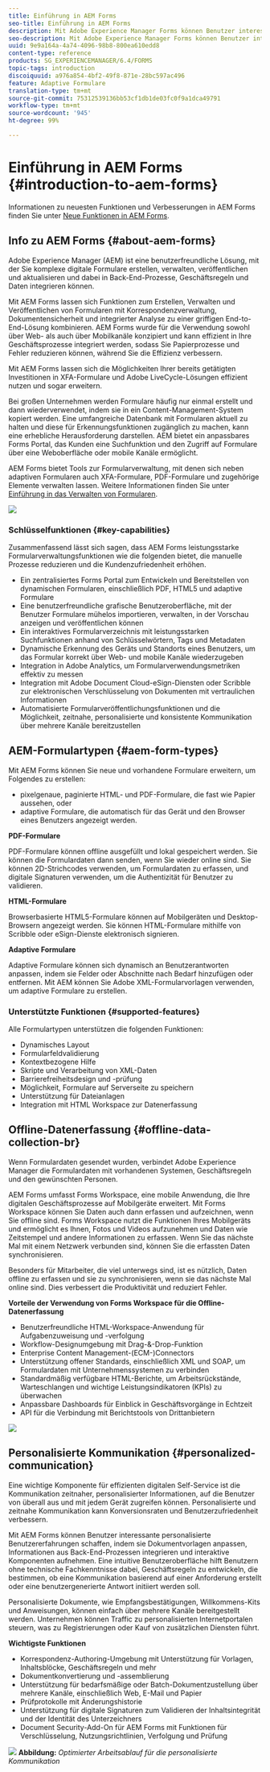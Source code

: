 ```yaml
---
title: Einführung in AEM Forms
seo-title: Einführung in AEM Forms
description: Mit Adobe Experience Manager Forms können Benutzer interessante, reaktionsfähige und adaptive Formulare in Web- und mobile Sites integrieren, die digitale Registrierung vereinfachen und Kundenkonversionsraten erhöhen.
seo-description: Mit Adobe Experience Manager Forms können Benutzer interessante, reaktionsfähige und adaptive Formulare in Web- und mobile Sites integrieren, die digitale Registrierung vereinfachen und Kundenkonversionsraten erhöhen.
uuid: 9e9a164a-4a74-4096-98b8-800ea610edd8
content-type: reference
products: SG_EXPERIENCEMANAGER/6.4/FORMS
topic-tags: introduction
discoiquuid: a976a854-4bf2-49f8-871e-28bc597ac496
feature: Adaptive Formulare
translation-type: tm+mt
source-git-commit: 75312539136bb53cf1db1de03fc0f9a1dca49791
workflow-type: tm+mt
source-wordcount: '945'
ht-degree: 99%

---
```



# Einführung in AEM Forms {#introduction-to-aem-forms}

Informationen zu neuesten Funktionen und Verbesserungen in AEM Forms finden Sie unter [Neue Funktionen in AEM Forms](/help/forms/using/whats-new.md).

## Info zu AEM Forms {#about-aem-forms}

Adobe Experience Manager (AEM) ist eine benutzerfreundliche Lösung, mit der Sie komplexe digitale Formulare erstellen, verwalten, veröffentlichen und aktualisieren und dabei in Back-End-Prozesse, Geschäftsregeln und Daten integrieren können.

Mit AEM Forms lassen sich Funktionen zum Erstellen, Verwalten und Veröffentlichen von Formularen mit Korrespondenzverwaltung, Dokumentensicherheit und integrierter Analyse zu einer griffigen End-to-End-Lösung kombinieren. AEM Forms wurde für die Verwendung sowohl über Web- als auch über Mobilkanäle konzipiert und kann effizient in Ihre Geschäftsprozesse integriert werden, sodass Sie Papierprozesse und Fehler reduzieren können, während Sie die Effizienz verbessern.

Mit AEM Forms lassen sich die Möglichkeiten Ihrer bereits getätigten Investitionen in XFA-Formulare und Adobe LiveCycle-Lösungen effizient nutzen und sogar erweitern.

Bei großen Unternehmen werden Formulare häufig nur einmal erstellt und dann wiederverwendet, indem sie in ein Content-Management-System kopiert werden. Eine umfangreiche Datenbank mit Formularen aktuell zu halten und diese für Erkennungsfunktionen zugänglich zu machen, kann eine erhebliche Herausforderung darstellen. AEM bietet ein anpassbares Forms Portal, das Kunden eine Suchfunktion und den Zugriff auf Formulare über eine Weboberfläche oder mobile Kanäle ermöglicht.

AEM Forms bietet Tools zur Formularverwaltung, mit denen sich neben adaptiven Formularen auch XFA-Formulare, PDF-Formulare und zugehörige Elemente verwalten lassen. Weitere Informationen finden Sie unter [Einführung in das Verwalten von Formularen](/help/forms/using/introduction-managing-forms.md).

![](do-not-localize/4th-draft.gif)

### Schlüsselfunktionen {#key-capabilities}

Zusammenfassend lässt sich sagen, dass AEM Forms leistungsstarke Formularverwaltungsfunktionen wie die folgenden bietet, die manuelle Prozesse reduzieren und die Kundenzufriedenheit erhöhen.

* Ein zentralisiertes Forms Portal zum Entwickeln und Bereitstellen von dynamischen Formularen, einschließlich PDF, HTML5 und adaptive Formulare
* Eine benutzerfreundliche grafische Benutzeroberfläche, mit der Benutzer Formulare mühelos importieren, verwalten, in der Vorschau anzeigen und veröffentlichen können
* Ein interaktives Formularverzeichnis mit leistungsstarken Suchfunktionen anhand von Schlüsselwörtern, Tags und Metadaten
* Dynamische Erkennung des Geräts und Standorts eines Benutzers, um das Formular korrekt über Web- und mobile Kanäle wiederzugeben
* Integration in Adobe Analytics, um Formularverwendungsmetriken effektiv zu messen
* Integration mit Adobe Document Cloud-eSign-Diensten oder Scribble zur elektronischen Verschlüsselung von Dokumenten mit vertraulichen Informationen
* Automatisierte Formularveröffentlichungsfunktionen und die Möglichkeit, zeitnahe, personalisierte und konsistente Kommunikation über mehrere Kanäle bereitzustellen

## AEM-Formulartypen  {#aem-form-types}

Mit AEM Forms können Sie neue und vorhandene Formulare erweitern, um Folgendes zu erstellen:

* pixelgenaue, paginierte HTML- und PDF-Formulare, die fast wie Papier aussehen, oder
* adaptive Formulare, die automatisch für das Gerät und den Browser eines Benutzers angezeigt werden.

**PDF-Formulare**

PDF-Formulare können offline ausgefüllt und lokal gespeichert werden. Sie können die Formulardaten dann senden, wenn Sie wieder online sind. Sie können 2D-Strichcodes verwenden, um Formulardaten zu erfassen, und digitale Signaturen verwenden, um die Authentizität für Benutzer zu validieren.

**HTML-Formulare**

Browserbasierte HTML5-Formulare können auf Mobilgeräten und Desktop-Browsern angezeigt werden. Sie können HTML-Formulare mithilfe von Scribble oder eSign-Dienste elektronisch signieren.

**Adaptive Formulare**

Adaptive Formulare können sich dynamisch an Benutzerantworten anpassen, indem sie Felder oder Abschnitte nach Bedarf hinzufügen oder entfernen. Mit AEM können Sie Adobe XML-Formularvorlagen verwenden, um adaptive Formulare zu erstellen.

### Unterstützte Funktionen {#supported-features}

Alle Formulartypen unterstützen die folgenden Funktionen:

* Dynamisches Layout
* Formularfeldvalidierung
* Kontextbezogene Hilfe
* Skripte und Verarbeitung von XML-Daten
* Barrierefreiheitsdesign und -prüfung
* Möglichkeit, Formulare auf Serverseite zu speichern
* Unterstützung für Dateianlagen
* Integration mit HTML Workspace zur Datenerfassung

## Offline-Datenerfassung {#offline-data-collection-br}

Wenn Formulardaten gesendet wurden, verbindet Adobe Experience Manager die Formulardaten mit vorhandenen Systemen, Geschäftsregeln und den gewünschten Personen.

AEM Forms umfasst Forms Workspace, eine mobile Anwendung, die Ihre digitalen Geschäftsprozesse auf Mobilgeräte erweitert. Mit Forms Workspace können Sie Daten auch dann erfassen und aufzeichnen, wenn Sie offline sind. Forms Workspace nutzt die Funktionen Ihres Mobilgeräts und ermöglicht es Ihnen, Fotos und Videos aufzunehmen und Daten wie Zeitstempel und andere Informationen zu erfassen. Wenn Sie das nächste Mal mit einem Netzwerk verbunden sind, können Sie die erfassten Daten synchronisieren.

Besonders für Mitarbeiter, die viel unterwegs sind, ist es nützlich, Daten offline zu erfassen und sie zu synchronisieren, wenn sie das nächste Mal online sind. Dies verbessert die Produktivität und reduziert Fehler.

**Vorteile der Verwendung von Forms Workspace für die Offline-Datenerfassung**

* Benutzerfreundliche HTML-Workspace-Anwendung für Aufgabenzuweisung und -verfolgung
* Workflow-Designumgebung mit Drag-&amp;-Drop-Funktion
* Enterprise Content Management-(ECM-)Connectors
* Unterstützung offener Standards, einschließlich XML und SOAP, um Formulardaten mit Unternehmenssystemen zu verbinden
* Standardmäßig verfügbare HTML-Berichte, um Arbeitsrückstände, Warteschlangen und wichtige Leistungsindikatoren (KPIs) zu überwachen
* Anpassbare Dashboards für Einblick in Geschäftsvorgänge in Echtzeit
* API für die Verbindung mit Berichtstools von Drittanbietern

![](do-not-localize/3rd-draft.gif)

## Personalisierte Kommunikation {#personalized-communication}

Eine wichtige Komponente für effizienten digitalen Self-Service ist die Kommunikation zeitnaher, personalisierter Informationen, auf die Benutzer von überall aus und mit jedem Gerät zugreifen können. Personalisierte und zeitnahe Kommunikation kann Konversionsraten und Benutzerzufriedenheit verbessern.

Mit AEM Forms können Benutzer interessante personalisierte Benutzererfahrungen schaffen, indem sie Dokumentvorlagen anpassen, Informationen aus Back-End-Prozessen integrieren und interaktive Komponenten aufnehmen. Eine intuitive Benutzeroberfläche hilft Benutzern ohne technische Fachkenntnisse dabei, Geschäftsregeln zu entwickeln, die bestimmen, ob eine Kommunikation basierend auf einer Anforderung erstellt oder eine benutzergenerierte Antwort initiiert werden soll.

Personalisierte Dokumente, wie Empfangsbestätigungen, Willkommens-Kits und Anweisungen, können einfach über mehrere Kanäle bereitgestellt werden. Unternehmen können Traffic zu personalisierten Internetportalen steuern, was zu Registrierungen oder Kauf von zusätzlichen Diensten führt.

**Wichtigste Funktionen**

* Korrespondenz-Authoring-Umgebung mit Unterstützung für Vorlagen, Inhaltsblöcke, Geschäftsregeln und mehr
* Dokumentkonvertierung und -assemblierung
* Unterstützung für bedarfsmäßige oder Batch-Dokumentzustellung über mehrere Kanäle, einschließlich Web, E-Mail und Papier
* Prüfprotokolle mit Änderungshistorie
* Unterstützung für digitale Signaturen zum Validieren der Inhaltsintegrität und der Identität des Unterzeichners
* Document Security-Add-On für AEM Forms mit Funktionen für Verschlüsselung, Nutzungsrichtlinien, Verfolgung und Prüfung

![](do-not-localize/layout-02.png)
**Abbildung:** *Optimierter Arbeitsablauf für die personalisierte Kommunikation*

